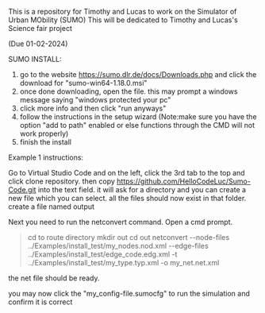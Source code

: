 This is a repository for Timothy and Lucas to work on the Simulator of Urban MObility (SUMO) 
This will be dedicated to Timothy and Lucas's Science fair project

(Due 01-02-2024)

SUMO INSTALL:
1. go to the website https://sumo.dlr.de/docs/Downloads.php and click the download for "sumo-win64-1.18.0.msi"
2. once done downloading, open the file. this may prompt a windows message saying "windows protected your pc"
3. click more info and then click "run anyways"
4. follow the instructions in the setup wizard (Note:make sure you have the option "add to path" enabled or else functions through the CMD will not work properly)
5. finish the install

Example 1 instructions:

Go to Virtual Studio Code and on the left, click the 3rd tab to the top and click clone repository.
then copy https://github.com/HelloCodeLuc/Sumo-Code.git into the text field. 
it will ask for a directory and you can create a new file which you can select.
all the files should now exist in that folder.
create a file named output

Next you need to run the netconvert command.  Open a cmd prompt.
> cd to route directory
> mkdir out
> cd out
> netconvert --node-files ../Examples/install_test/my_nodes.nod.xml --edge-files ../Examples/install_test/edge_code.edg.xml -t ../Examples/install_test/my_type.typ.xml -o my_net.net.xml

the net file should be ready.

you may now click the "my_config-file.sumocfg" to run the simulation and confirm it is correct
